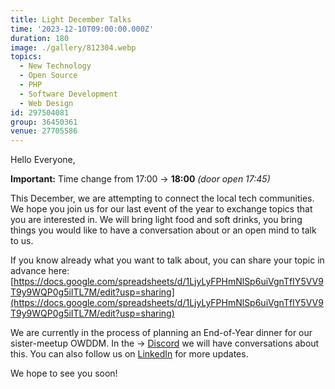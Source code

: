 ```yaml
---
title: Light December Talks
time: '2023-12-10T09:00:00.000Z'
duration: 180
image: ./gallery/812304.webp
topics:
  - New Technology
  - Open Source
  - PHP
  - Software Development
  - Web Design
id: 297504081
group: 36450361
venue: 27705586
---
```


Hello Everyone,

**Important:** Time change from 17:00 → **18:00** *(door open 17:45)*

This December, we are attempting to connect the local tech communities.
We hope you join us for our last event of the year to exchange topics that you are interested in. We will bring light food and soft drinks, you bring things you would like to have a conversation about or an open mind to talk to us.

If you know already what you want to talk about, you can share your topic in advance here: [https://docs.google.com/spreadsheets/d/1LjyLyFPHmNlSp6uiVgnTfIY5VV9T9y9WQP0g5iITL7M/edit?usp=sharing](https://docs.google.com/spreadsheets/d/1LjyLyFPHmNlSp6uiVgnTfIY5VV9T9y9WQP0g5iITL7M/edit?usp=sharing)

We are currently in the process of planning an End-of-Year dinner for our sister-meetup OWDDM. In the → [Discord](https://owddm.com/discord) we will have conversations about this. You can also follow us on [LinkedIn](https://www.instagram.com/grottadellamore/) for more updates.

We hope to see you soon!
